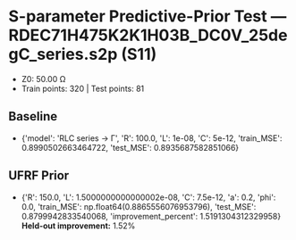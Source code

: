 # S-parameter Predictive-Prior Test — RDEC71H475K2K1H03B_DC0V_25degC_series.s2p (S11)
- Z0: 50.00 Ω
- Train points: 320  |  Test points: 81

## Baseline
- {'model': 'RLC series -> Γ', 'R': 100.0, 'L': 1e-08, 'C': 5e-12, 'train_MSE': 0.8990502663464722, 'test_MSE': 0.8935687582851066}

## UFRF Prior
- {'R': 150.0, 'L': 1.5000000000000002e-08, 'C': 7.5e-12, 'a': 0.2, 'phi': 0.0, 'train_MSE': np.float64(0.8865556076953796), 'test_MSE': 0.8799942833540068, 'improvement_percent': 1.5191304312329958}
**Held-out improvement:** 1.52%